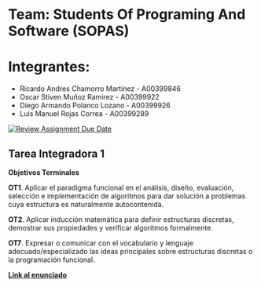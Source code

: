 
# Team: Students Of Programing And Software (SOPAS)

# Integrantes: 

- Ricardo Andres Chamorro Martinez - A00399846
- Oscar Stiven Muñoz Ramirez - A00399922
- Diego Armando Polanco Lozano - A00399926
- Luis Manuel Rojas Correa - A00399289

[![Review Assignment Due Date](https://classroom.github.com/assets/deadline-readme-button-24ddc0f5d75046c5622901739e7c5dd533143b0c8e959d652212380cedb1ea36.svg)](https://classroom.github.com/a/bdkSXPyS)
## Tarea Integradora 1
**Objetivos Terminales**

**OT1**. Aplicar el paradigma funcional en el análisis, diseño, evaluación, selección e implementación de algoritmos para dar solución a problemas cuya estructura es naturalmente autocontenida.

**OT2**. Aplicar inducción matemática para definir estructuras discretas, demostrar sus propiedades y verificar algoritmos formalmente.

**OT7**. Expresar o comunicar con el vocabulario y lenguaje adecuado/especializado las ideas principales sobre estructuras discretas o la programación funcional.

[**Link al enunciado**](https://docs.google.com/document/d/1DE6w9kOC9K0rSdpYpFipX4bMZofp1RHO/edit?usp=sharing&ouid=117715056210468312762&rtpof=true&sd=true)
